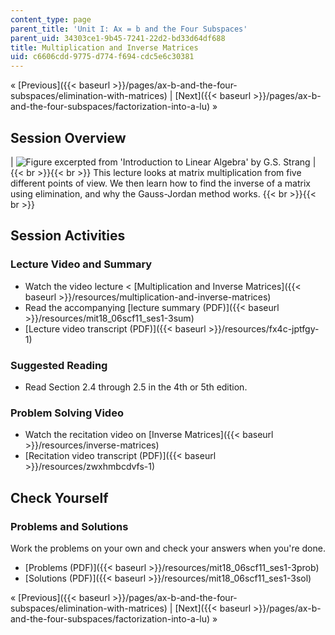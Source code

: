 ```yaml
---
content_type: page
parent_title: 'Unit I: Ax = b and the Four Subspaces'
parent_uid: 34303ce1-9b45-7241-22d2-bd33d64df688
title: Multiplication and Inverse Matrices
uid: c6606cdd-9775-d774-f694-cdc5e6c30381
---
```


« [Previous]({{< baseurl >}}/pages/ax-b-and-the-four-subspaces/elimination-with-matrices) | [Next]({{< baseurl >}}/pages/ax-b-and-the-four-subspaces/factorization-into-a-lu) »

Session Overview
----------------

| ![Figure excerpted from 'Introduction to Linear Algebra' by G.S. Strang](BASEURL_PLACEHOLDER/resources/1_3) |  {{< br >}}{{< br >}} This lecture looks at matrix multiplication from five different points of view. We then learn how to find the inverse of a matrix using elimination, and why the Gauss-Jordan method works. {{< br >}}{{< br >}}  

Session Activities
------------------

### Lecture Video and Summary

*   Watch the video lecture < [Multiplication and Inverse Matrices]({{< baseurl >}}/resources/multiplication-and-inverse-matrices)
*   Read the accompanying [lecture summary (PDF)]({{< baseurl >}}/resources/mit18_06scf11_ses1-3sum)
*   [Lecture video transcript (PDF)]({{< baseurl >}}/resources/fx4c-jptfgy-1)

### Suggested Reading

*   Read Section 2.4 through 2.5 in the 4th or 5th edition.

### Problem Solving Video

*   Watch the recitation video on [Inverse Matrices]({{< baseurl >}}/resources/inverse-matrices)
*   [Recitation video transcript (PDF)]({{< baseurl >}}/resources/zwxhmbcdvfs-1)

Check Yourself
--------------

### Problems and Solutions

Work the problems on your own and check your answers when you're done.

*   [Problems (PDF)]({{< baseurl >}}/resources/mit18_06scf11_ses1-3prob)
*   [Solutions (PDF)]({{< baseurl >}}/resources/mit18_06scf11_ses1-3sol)

« [Previous]({{< baseurl >}}/pages/ax-b-and-the-four-subspaces/elimination-with-matrices) | [Next]({{< baseurl >}}/pages/ax-b-and-the-four-subspaces/factorization-into-a-lu) »